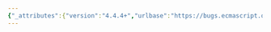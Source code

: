 ```yaml
---
{"_attributes":{"version":"4.4.4+","urlbase":"https://bugs.ecmascript.org/","maintainer":"dherman@mozilla.com"},"bug":{"bug_id":2062,"creation_ts":"2013-10-07 02:34:00 -0700","short_desc":"19.2.3.2 Function.prototype.bind, step 7: lower-case \"[[value]]\" in Property Descriptor","delta_ts":"2013-10-29 09:46:34 -0700","product":"Draft for 6th Edition","component":"editorial issue","version":"Rev 19: September 27, 2013 Draft","rep_platform":"All","op_sys":"All","bug_status":"RESOLVED","resolution":"FIXED","priority":"Normal","bug_severity":"normal","everconfirmed":true,"reporter":{"uid":"andrebargull","name":"André Bargull"},"assigned_to":{"uid":"allen","name":"Allen Wirfs-Brock"},"long_desc":[{"commentid":5849,"comment_count":0,"who":{"uid":"andrebargull","name":"André Bargull"},"bug_when":"2013-10-07 02:34:19 -0700","thetext":"19.2.3.2 Function.prototype.bind, step 7:\n\nChange \"[[value]]\" to \"[[Value]]\""},{"commentid":5868,"comment_count":1,"who":{"uid":"allen","name":"Allen Wirfs-Brock"},"bug_when":"2013-10-08 17:03:33 -0700","thetext":"fixed in rev20 editor's draft"},{"commentid":6147,"comment_count":2,"who":{"uid":"allen","name":"Allen Wirfs-Brock"},"bug_when":"2013-10-29 09:46:34 -0700","thetext":"fixed in rev20 draft, Oct. 28, 2013"}]}}
---
```


